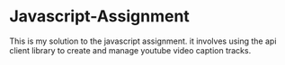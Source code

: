 # Javascript-Assignment
This is my solution to the javascript assignment.
it involves using the api client library to create and manage youtube  video caption tracks.
